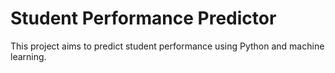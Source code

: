 # Student Performance Predictor
 This project aims to predict student performance using Python and machine learning.
